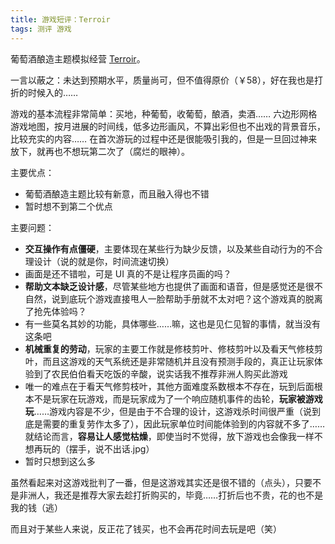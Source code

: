```yaml
---
title: 游戏短评：Terroir
tags: 测评 游戏
---
```


葡萄酒酿造主题模拟经营 [Terroir](https://store.steampowered.com/app/559910/Terroir/)。

一言以蔽之：未达到预期水平，质量尚可，但不值得原价（￥58），好在我也是打折的时候入的……

<!-- more -->

游戏的基本流程非常简单：买地，种葡萄，收葡萄，酿酒，卖酒……
六边形网格游戏地图，按月进展的时间线，低多边形画风，不算出彩但也不出戏的背景音乐，比较充实的内容……
在首次游玩的过程中还是很能吸引我的，但是一旦回过神来放下，就再也不想玩第二次了（腐烂的眼神）。

主要优点：

- 葡萄酒酿造主题比较有新意，而且融入得也不错
- 暂时想不到第二个优点

主要问题：

- **交互操作有点僵硬**，主要体现在某些行为缺少反馈，以及某些自动行为的不合理设计（说的就是你，时间流速切换）
- 画面是还不错啦，可是 UI 真的不是让程序员画的吗？
- **帮助文本缺乏设计感**，尽管某些地方也提供了画面和语音，但是感觉还是很不自然，说到底玩个游戏直接甩人一脸帮助手册就不太对吧？这个游戏真的脱离了抢先体验吗？
- 有一些莫名其妙的功能，具体哪些……嘛，这也是见仁见智的事情，就当没有这条吧
- **机械重复的劳动**，玩家的主要工作就是修枝剪叶、修枝剪叶以及看天气修枝剪叶，而且这游戏的天气系统还是非常随机并且没有预测手段的，真正让玩家体验到了农民伯伯看天吃饭的辛酸，说实话我不推荐非洲人购买此游戏
- 唯一的难点在于看天气修剪枝叶，其他方面难度系数根本不存在，玩到后面根本不是玩家在玩游戏，而是玩家成为了一个响应随机事件的齿轮，**玩家被游戏玩**……游戏内容是不少，但是由于不合理的设计，这游戏杀时间很严重（说到底是需要的重复劳作太多了），因此玩家单位时间能体验到的内容就不多了……就结论而言，**容易让人感觉枯燥**，即使当时不觉得，放下游戏也会像我一样不想再玩的（摆手，说不出话.jpg）
- 暂时只想到这么多

虽然看起来对这游戏批判了一番，但是这游戏其实还是很不错的（点头），只要不是非洲人，我还是推荐大家去趁打折购买的，毕竟……打折后也不贵，花的也不是我的钱（逃）

而且对于某些人来说，反正花了钱买，也不会再花时间去玩是吧（笑）
